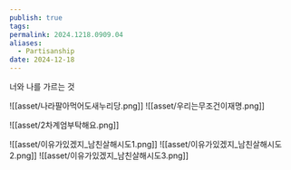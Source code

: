 ```yaml
---
publish: true
tags: 
permalink: 2024.1218.0909.04
aliases:
  - Partisanship
date: 2024-12-18
---
```

너와 나를 가르는 것

![[asset/나라팔아먹어도새누리당.png]]
![[asset/우리는무조건이재명.png]]

![[asset/2차계엄부탁해요.png]]

![[asset/이유가있겠지_남친살해시도1.png]]
![[asset/이유가있겠지_남친살해시도2.png]]
![[asset/이유가있겠지_남친살해시도3.png]]
